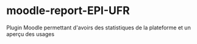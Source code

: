 # moodle-report-EPI-UFR
Plugin Moodle permettant d'avoirs des statistiques de la plateforme et un aperçu des usages
